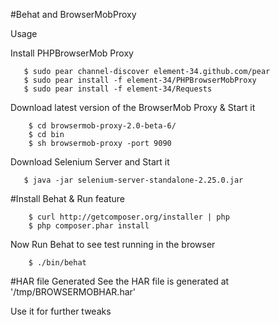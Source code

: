 #Behat and BrowserMobProxy 

Usage 

Install PHPBrowserMob Proxy

       $ sudo pear channel-discover element-34.github.com/pear
       $ sudo pear install -f element-34/PHPBrowserMobProxy
       $ sudo pear install -f element-34/Requests

Download latest version of the BrowserMob Proxy & Start it 

        $ cd browsermob-proxy-2.0-beta-6/
        $ cd bin
        $ sh browsermob-proxy -port 9090

Download Selenium Server and Start it 

       $ java -jar selenium-server-standalone-2.25.0.jar

#Install Behat & Run feature

        $ curl http://getcomposer.org/installer | php
        $ php composer.phar install

Now Run Behat to see test running in the browser

        $ ./bin/behat


#HAR file Generated 
See the HAR file is generated at '/tmp/BROWSERMOBHAR.har'

Use it for further tweaks